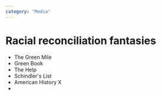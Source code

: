 ```yaml
---
category: "Media"
---
```


# Racial reconciliation fantasies

- The Green Mile
- Green Book
- The Help
- Schindler's List
- American History X
- 